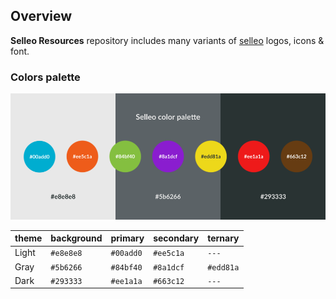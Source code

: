 ## Overview

**Selleo Resources** repository includes many variants of [selleo](http://selleo.com) logos, icons & font.

### Colors palette

![Colors pallete](assets/selleo_colors.png)

theme | background |  primary  | secondary |  ternary
----- | ---------- | --------- | --------- | ---------
Light |  `#e8e8e8` | `#00add0` | `#ee5c1a` |   `---`
Gray  |  `#5b6266` | `#84bf40` | `#8a1dcf` | `#edd81a`
Dark  |  `#293333` | `#ee1a1a` | `#663c12` |   `---`
